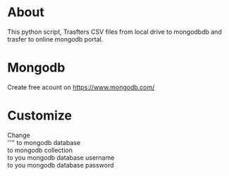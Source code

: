 # About

  This python script, Trasfters CSV files from local drive to mongodbdb and trasfer to online mongodb portal. 
  
# Mongodb
  
  Create free acount on https://www.mongodb.com/ 
  
# Customize
  
  Change <br>
  ''<database>'' to mongodb database </br>
  <collection> to mongodb collection </br>
  <user name> to you mongodb database username <br>
  <password> to you mongodb database password


  

